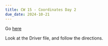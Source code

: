 ```yaml
---
title: CW 15 - Coordinates Day 2
due_date: 2024-10-21
---
```


Go [here](https://github.com/novillo-cs/apcsa_material/tree/main/classwork/10_16_coordinates_day_2)

Look at the Driver file, and follow the directions.
